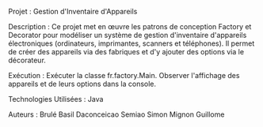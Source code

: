 Projet : Gestion d'Inventaire d'Appareils

Description :
Ce projet met en œuvre les patrons de conception Factory et Decorator pour modéliser un système de gestion d'inventaire d'appareils électroniques (ordinateurs, imprimantes, scanners et téléphones).
Il permet de créer des appareils via des fabriques et d'y ajouter des options via le décorateur.

Exécution :
Exécuter la classe fr.factory.Main.
Observer l'affichage des appareils et de leurs options dans la console.

Technologies Utilisées :
Java

Auteurs :
Brulé Basil 
Daconceicao Semiao Simon
Mignon Guillome
